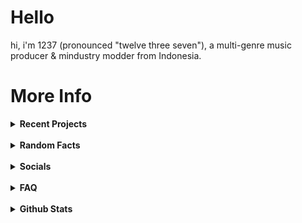 # Hello

hi, i'm 1237 (pronounced "twelve three seven"), a multi-genre music producer & mindustry modder from Indonesia.

# More Info

<details><summary><b>Recent Projects</b></summary>
  <br>
  <ul>
    <li><details><summary>  Non-music</summary><br>
      <ul>
        <li><a href="https://github.com/12three7/codenamewindstorm">Codename: Windstorm</a><br><ul>
        <li><a href="https://github.com/12three7/notsosimpletextgame">Not-So-Simple Text Game</a></li>
        <li><a href="https://12three7.me">12three7.me</a></li>
      </ul>
    </details></li>
    <br>
    <li><details><summary>Music</summary><br>
      <ul>
        <li><a href="https://youtube.com/playlist?list=PL-9JdATROorBrVJ_UTSRUnw28WZoN4_Ox">Drafts / Forgotten Tracks Part 2</a><br><ul>
       <li><a href="https://youtube.com/playlist?list=PL-9JdATROorAYuXT2DUatMVA_amRxhGw5">Project Oblivion OST</a><br></li>
      </ul>
    </details></li>
  </ul>
</details>
<br>
<details>
<summary><b>Random Facts</b></summary>
<br>
<ul>
  <li>i&#39;m currently learning java (the programming language, not the spoken language).</li>
  <li>my internet alias is 1237, but (almost) everybody on the internet calls me 1234.</li>
  <li>most of my music are made in fl studio mobile.</li>
  <li>i like releasing albums.</li>
  <li>even though i&#39;m a music producer, i&#39;ve never made a music-related program.</li>
  <li>i like playing mindustry and making mindustry mods. and i have captured 160 sectors in the (mindustry) campaign. and i&#39;ve never captured sector   24.</li>
  <li>most of my art/sprites/music are weird and very experimental.</li>
  <li>binary0011 isn&#39;t my first mindustry mod.</li>
  <li>i can solve a rubik&#39;s cube.</li>
  <li>i &quot;&quot;accidentally&quot;&quot; learned html after updating this readme.</li>
</ul>
</details>
<br>
<details>
<summary><b>Socials</b></summary><br>
<ol>
<li><a href="https://12three7.me/">website</a></li>
<li><a href="https://youtube.com/1237yt">youtube</a></li>
<li><a href="https://discord.gg/j6FYRPhzFt">discord</a></li>
<li><a href="https://spoti.fi/3PMF0ei">spotify</a></li>
<li><a href="https://1237.bandcamp.com/">bandcamp</a></li>
<li><a href="https://instagram.com/12three7/">instagram</a></li>
<li><a href="https://soundcloud.app.goo.gl/9Cn8p">soundcloud</a></li>
<li><a href="https://weeklybeats.com/12three7/">weeklybeats</a></li>
<li><a href="https://github.com/12three7/">github</a></li>
<li><a href="https://creator.nightcafe.studio/u/1237">nightcafe</a></li>
</ol>
</details>
<br>
<details><summary><b>FAQ</b></summary>

**q: what daw(/software) do you use to make music?**
<br><br>
_a: fl studio mobile, famitracker, lsdj._
<br><br>
**q: what genre(s) (/style) of music do you produce?**
<br><br>
_a: ambient, chiptune/8-bit, house, acid house, future house, experimental, experimental electronic, improvisation, generative, dark ambient, lofi, lofi hip-hop, hip-hop/trap, future bass, dubstep, deathstep, riddim dubstep, electro, complextro, electro house, edm, trance, psytrance, tech trance, drum and bass, drumstep._
<br><br>
**q: why do you often release albums? / how do you make/produce a lot of music (in a ""short"" time)?**
<br><br>
_a: I don't know._
<br><br>
**q: why is all your album artwork/cover grayscale?**
<br><br>
_a: I like grayscale art (/color)._
<br><br>
**q: what happened to your youtube channel?**
<br><br>
_a: I deleted my old youtube channel (which has 154 subscribers) on March 3, 2021. I created a new youtube channel on February 28, 2021. I deleted my old channel because it was "connected" with the topic channel for 1235._ <br> ***note: I changed the artist name from 1235 to "1237" on December 23, 2020.***
<br><br>
**q: what happened to your old youtube videos/songs?**
<br><br>
_a: I deleted them._
<br><br>
**q: am i allowed to use your music (as a backsound/soundtrack) for my videos/livestreams/games/__?**
<br><br>
_a: as long as you credit me (in the description/credits), yes, you're allowed to use my music._
<br><br>
**q: why is your artist name 1237? / why you change your artist name from 1235 to 1237?**
<br><br>
_a: because there's an artist(/band?) called 1235 that makes music longer than me._
<br><br>
**q: what does the name (number?) "1237" mean?**
<br><br>
_a: that name doesn't have any meaning at all._
</details>
<br>
<details><summary><b>Github Stats</b></summary>

![1237's GitHub Stats](https://github-readme-stats.vercel.app/api?username=12three7&show_icons=true&theme=radical)
<a href="https://github.com"><img align="center" src="https://github-readme-stats.vercel.app/api/top-langs/?username=12three7&layout=compact&theme=radical&hide_border=false" /></a>
[![GitHub Streak](http://github-readme-streak-stats.herokuapp.com?user=12three7&hide_border=false&background=141321&ring=FC428C&fire=E8CA43&dates=A7FCF5&currStreakLabel=FFFFFF&sideNums=A7FCF5&currStreakNum=E8CA43&sideLabels=FFFFFF&stroke=FFFFFF)](#)
[![trophy](https://github-profile-trophy.vercel.app/?username=12three7&theme=radical)](https://github.com/ryo-ma/github-profile-trophy)
</details>
<br>
